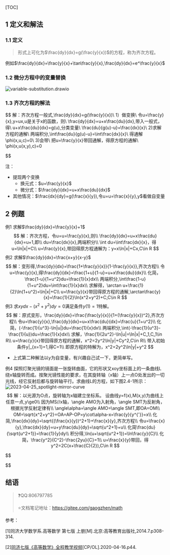 [TOC]

## 1 定义和解法

### 1.1 定义

> 形式上可化为$\frac{dy}{dx}=g(\frac{y}{x})$的方程，称为齐次方程。

例如$\frac{dy}{dx}=\frac{y}{x}+\tan\frac{y}{x},\frac{dy}{dx}=e^\frac{y}{x}$

### 1.2 微分方程中的变量替换

![variable-substitution.drawio](L:\BaiduSyncdisk\study\math\note\07微分方程\images\variable-substitution.drawio.png)

### 1.3 齐次方程的解法

$$
解：齐次方程一般式,\frac{dy}{dx}=g(\frac{y}{x})\\
1）做变换\\
令u=\frac{y}{x},y=ux,u是关于x的函数，则\\
\frac{dy}{dx}=u+x\frac{du}{dx},带入一般式，得\\
u+x\frac{du}{dx}=g(u),分类变量\\
\frac{du}{g(u)-u}=\frac{dx}{x}\\
2)求解方程的通解\\
两端积分,\int\frac{du}{g(u)-u}=\int\frac{dx}{x}\\
得通解\phi(x,u,c)=0\\
3)会带\\
把u=\frac{y}{x}带回通解，得原方程的通解\\
\phi(x,u(x,y),c)=0
$$

注：

+ 提现两个变换
    + 换元式：$u=\frac{y}{x}$
    + 微分式：$\frac{dy}{dx}=u+x\frac{du}{dx}$
+ 其他情况：$\frac{dx}{dy}=g(\frac{x}{y}),令u=u=\frac{x}{y},y$看做自变量





## 2 例题

例1 求解$\frac{dy}{dx}=\frac{y}{x}+1$
$$
解：齐次方程，令u=u=\frac{y}{x},则\\
\frac{dy}{dx}=u+x\frac{du}{dx}=u+1,即\\
du=\frac{dx}{x},两端积分\\
\int du=\int\frac{dx}{x}，得u=\ln|x|+C\\
u=\frac{y}{x},带回得原方程通解为：y=x\ln|x|+Cx,C\in R
$$
例2 求解$\frac{dy}{dx}=\frac{x+y}{x-y}$
$$
解：变形得,\frac{dy}{dx}=\frac{1+\frac{y}{x}}{1-\frac{y}{x}},齐次方程\\
令u=\frac{y}{x},得\frac{dy}{dx}=\frac{1+u}{1-u}=u+x\frac{du}{dx}\\
化简，\frac{1-u}{1+u^2}du=\frac{1}{x}dx\\
两端积分,\int\frac{1-u}{1+u^2}du=\int\frac{1}{x}dx\\
求解得，\arctan u+\frac{1}{2}\ln(1+u^2)=\ln|x|+C\\
u=\frac{y}{x}带回得原方程的通解,\arctan\frac{y}{x}=\frac{1}{2}\ln(x^2+y^2)+C,C\in R
$$
例3 求$xydx-(x^2+y^2)dy=0$满足条件$y(1)=1$特解。
$$
解：原式变形，\frac{dy}{dx}=\frac{\frac{y}{x}}{1+(\frac{y}{x})^2},齐次方程\\
令u=\frac{y}{x},\frac{dy}{dx}=u+x\frac{du}{dx}=\frac{u}{1+u^2}\\
化简，(-\frac{1}{u^3}-\ln|u|)du=\frac{1}{x}dx\\
两端积分,\int(-\frac{1}{u^3}-\frac{1}{u})du=\frac{1}{x}dx\\
求解，\frac{1}{2u^2}-\ln|u|=\ln|x|+C_1,C_1\in R\\
u=\frac{y}{x}带回得原方程的通解，x^2=2y^2\ln|y|+Cy^2,C\in R\\
带入初始条件y|_{x=1}=1,得C=1\\
即原方程的特解为，x^2=2y^2\ln|y|+y^2
$$

+ 上式第二种解法以y为自变量，有兴趣自己试一下，更简单写。

例4  探照灯聚光镜的镜面是一张旋转曲面，它的形状又xoy坐标面上的一条曲线L绕x轴旋转而成。按聚光镜性能的要求，在其旋转轴（x轴）上一点O处发出的一切光线，经它反射后都与旋转轴平行。求曲线L的方程，如下图2.4-1所示：![2023-04-25_spotlight-mirror-curve](L:\BaiduSyncdisk\study\math\note\07微分方程\images\2023-04-25_spotlight-mirror-curve.png)
$$
解：以光源为O点，旋转轴为x轴建立坐标系。
设曲线y=f(x),M(x,y)为曲线上任意一点,y\ge0\\
因为MS//x轴，\angle AMO为入射角，\angle SMT为反射角，根据光学反射定律有\\
\angle\alpha=\angle AMO=\angle SMT,即OA=OM\\
OM=\sqrt{x^2+y^2}=OA=AP-OP=y\cot\alpha-x=\frac{y}{y^{'}}=x\\
化简,\frac{dx}{dy}=\sqrt{(\frac{x}{y})^2+1}+\frac{x}{y},齐次方程\\
令u=\frac{x}{y},\frac{dx}{dy}=u+y\frac{du}{dy}=\sqrt{u^2+1}+u\\
化简\frac{du}{\sqrt{u^2+1}}=\frac{1}{y}dy\\
积分得,\ln(u+\sqrt{u^2+1})=\ln\frac{y}{C}\\
化简，\frac{y^2}{C^2}-\frac{2yu}{C}=1\\
u=\frac{x}{y}带回，得y^2=2C(x+\frac{C}{2}),C\in R
$$

$$

$$



## 结语

> :question:QQ:806797785
>
> :star:文档笔记地址：<https://gitee.com/gaogzhen/math>

参考：

[1]同济大学数学系.高等数学 第七版 上册[M].北京:高等教育出版社,2014.7.p308-314.

[2]<a href="https://www.bilibili.com/video/BV1864y1T7Ks">同济七版《高等数学》全程教学视频</a>[CP/OL].2020-04-16.p44.